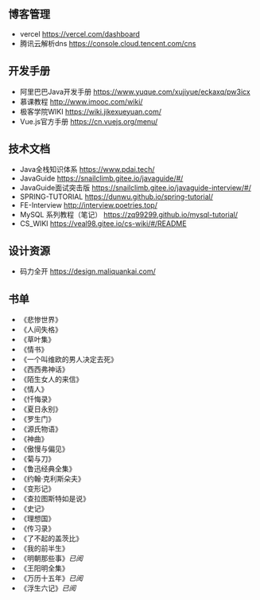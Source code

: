 ##  博客管理
- vercel https://vercel.com/dashboard
- 腾讯云解析dns https://console.cloud.tencent.com/cns
##  开发手册
- 阿里巴巴Java开发手册 https://www.yuque.com/xujiyue/eckaxq/pw3icx
- 慕课教程 http://www.imooc.com/wiki/
- 极客学院WIKI https://wiki.jikexueyuan.com/
- Vue.js官方手册 https://cn.vuejs.org/menu/

## 技术文档
- Java全栈知识体系 https://www.pdai.tech/
- JavaGuide https://snailclimb.gitee.io/javaguide/#/
- JavaGuide面试突击版 https://snailclimb.gitee.io/javaguide-interview/#/
- SPRING-TUTORIAL https://dunwu.github.io/spring-tutorial/
- FE-Interview http://interview.poetries.top/
- MySQL 系列教程（笔记） https://zq99299.github.io/mysql-tutorial/
- CS_WIKI https://veal98.gitee.io/cs-wiki/#/README

## 设计资源
- 码力全开 https://design.maliquankai.com/

## 书单
- 《悲惨世界》
- 《人间失格》
- 《草叶集》
- 《情书》
- 《一个叫维欧的男人决定去死》
- 《西西弗神话》
- 《陌生女人的来信》
- 《情人》
- 《忏悔录》
- 《夏日永别》
- 《罗生门》
- 《源氏物语》
- 《神曲》
- 《傲慢与偏见》
- 《菊与刀》
- 《鲁迅经典全集》
- 《约翰·克利斯朵夫》
- 《变形记》
- 《查拉图斯特如是说》
- 《史记》
- 《理想国》
- 《传习录》
- 《了不起的盖茨比》
- 《我的前半生》
- 《明朝那些事》*已阅*
- 《王阳明全集》
- 《万历十五年》*已阅*
- 《浮生六记》*已阅*
